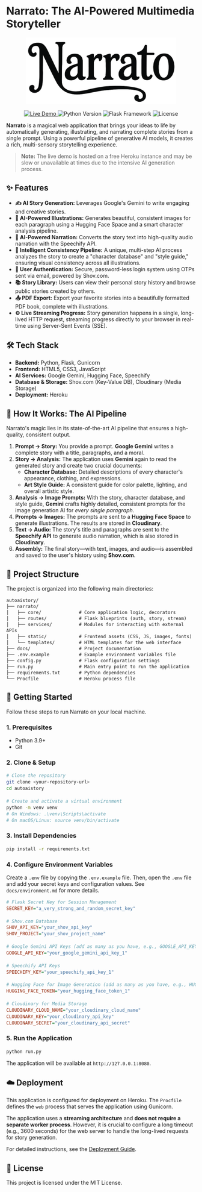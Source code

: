 # Narrato: The AI-Powered Multimedia Storyteller

<p align="center">
  <img src="./narrato/static/images/logo-text.png" alt="Narrato Logo" width="400"/>
</p>

<p align="center">
  <a href="https://narrato-9ab718a4ca8c.herokuapp.com/" target="_blank">
    <img src="https://img.shields.io/badge/Live-Demo-brightgreen?style=for-the-badge&logo=heroku" alt="Live Demo"/>
  </a>
  <img src="https://img.shields.io/badge/Python-3.9+-blue?style=for-the-badge&logo=python" alt="Python Version"/>
  <img src="https://img.shields.io/badge/Framework-Flask-orange?style=for-the-badge&logo=flask" alt="Flask Framework"/>
  <img src="https://img.shields.io/badge/License-MIT-yellow?style=for-the-badge" alt="License"/>
</p>

**Narrato** is a magical web application that brings your ideas to life by automatically generating, illustrating, and narrating complete stories from a single prompt. Using a powerful pipeline of generative AI models, it creates a rich, multi-sensory storytelling experience.

> **Note:** The live demo is hosted on a free Heroku instance and may be slow or unavailable at times due to the intensive AI generation process.

## ✨ Features

-   **✍️ AI Story Generation:** Leverages Google's Gemini to write engaging and creative stories.
-   **🎨 AI-Powered Illustrations:** Generates beautiful, consistent images for each paragraph using a Hugging Face Space and a smart character analysis pipeline.
-   **🎤 AI-Powered Narration:** Converts the story text into high-quality audio narration with the Speechify API.
-   **🤖 Intelligent Consistency Pipeline:** A unique, multi-step AI process analyzes the story to create a "character database" and "style guide," ensuring visual consistency across all illustrations.
-   **🔐 User Authentication:** Secure, password-less login system using OTPs sent via email, powered by Shov.com.
-   **📚 Story Library:** Users can view their personal story history and browse public stories created by others.
-   **📤 PDF Export:** Export your favorite stories into a beautifully formatted PDF book, complete with illustrations.
-   **⚙️ Live Streaming Progress:** Story generation happens in a single, long-lived HTTP request, streaming progress directly to your browser in real-time using Server-Sent Events (SSE).

## 🛠️ Tech Stack

-   **Backend:** Python, Flask, Gunicorn
-   **Frontend:** HTML5, CSS3, JavaScript
-   **AI Services:** Google Gemini, Hugging Face, Speechify
-   **Database & Storage:** Shov.com (Key-Value DB), Cloudinary (Media Storage)
-   **Deployment:** Heroku

## 🚀 How It Works: The AI Pipeline

Narrato's magic lies in its state-of-the-art AI pipeline that ensures a high-quality, consistent output.

1.  **Prompt -> Story:** You provide a prompt. **Google Gemini** writes a complete story with a title, paragraphs, and a moral.
2.  **Story -> Analysis:** The application uses **Gemini** again to read the generated story and create two crucial documents:
    *   **Character Database:** Detailed descriptions of every character's appearance, clothing, and expressions.
    *   **Art Style Guide:** A consistent guide for color palette, lighting, and overall artistic style.
3.  **Analysis -> Image Prompts:** With the story, character database, and style guide, **Gemini** crafts highly detailed, consistent prompts for the image generation AI for *every single paragraph*.
4.  **Prompts -> Images:** The prompts are sent to a **Hugging Face Space** to generate illustrations. The results are stored in **Cloudinary**.
5.  **Text -> Audio:** The story's title and paragraphs are sent to the **Speechify API** to generate audio narration, which is also stored in **Cloudinary**.
6.  **Assembly:** The final story—with text, images, and audio—is assembled and saved to the user's history using **Shov.com**.

## 📂 Project Structure

The project is organized into the following main directories:

```
autoaistory/
├── narrato/
│   ├── core/              # Core application logic, decorators
│   ├── routes/            # Flask blueprints (auth, story, stream)
│   ├── services/          # Modules for interacting with external APIs
│   ├── static/            # Frontend assets (CSS, JS, images, fonts)
│   └── templates/         # HTML templates for the web interface
├── docs/                  # Project documentation
├── .env.example           # Example environment variables file
├── config.py              # Flask configuration settings
├── run.py                 # Main entry point to run the application
├── requirements.txt       # Python dependencies
└── Procfile               # Heroku process file
```

## 🏁 Getting Started

Follow these steps to run Narrato on your local machine.

### 1. Prerequisites

-   Python 3.9+
-   Git

### 2. Clone & Setup

```bash
# Clone the repository
git clone <your-repository-url>
cd autoaistory

# Create and activate a virtual environment
python -m venv venv
# On Windows: .\venv\Scripts\activate
# On macOS/Linux: source venv/bin/activate
```

### 3. Install Dependencies

```bash
pip install -r requirements.txt
```

### 4. Configure Environment Variables

Create a `.env` file by copying the `.env.example` file. Then, open the `.env` file and add your secret keys and configuration values. See `docs/environment.md` for more details.

```ini
# Flask Secret Key for Session Management
SECRET_KEY="a_very_strong_and_random_secret_key"

# Shov.com Database
SHOV_API_KEY="your_shov_api_key"
SHOV_PROJECT="your_shov_project_name"

# Google Gemini API Keys (add as many as you have, e.g., GOOGLE_API_KEY_2)
GOOGLE_API_KEY="your_google_gemini_api_key_1"

# Speechify API Keys
SPEECHIFY_KEY="your_speechify_api_key_1"

# Hugging Face for Image Generation (add as many as you have, e.g., HUGGING_FACE_TOKEN_2)
HUGGING_FACE_TOKEN="your_hugging_face_token_1"

# Cloudinary for Media Storage
CLOUDINARY_CLOUD_NAME="your_cloudinary_cloud_name"
CLOUDINARY_KEY="your_cloudinary_api_key"
CLOUDINARY_SECRET="your_cloudinary_api_secret"
```

### 5. Run the Application

```bash
python run.py
```

The application will be available at `http://127.0.0.1:8080`.

## ☁️ Deployment

This application is configured for deployment on Heroku. The `Procfile` defines the `web` process that serves the application using Gunicorn.

The application uses a **streaming architecture** and **does not require a separate worker process**. However, it is crucial to configure a long timeout (e.g., 3600 seconds) for the web server to handle the long-lived requests for story generation.

For detailed instructions, see the [Deployment Guide](./docs/deployment.md).

## 📄 License

This project is licensed under the MIT License.
